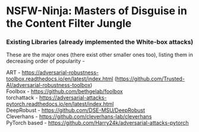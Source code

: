 # NSFW-Ninja: Masters of Disguise in the Content Filter Jungle

### Existing Libraries (already implemented the White-box attacks)  
These are the major ones (there exist other smaller ones too), listing them in decreasing order of popularity -   

ART - https://adversarial-robustness-toolbox.readthedocs.io/en/latest/index.html  (https://github.com/Trusted-AI/adversarial-robustness-toolbox)  
Foolbox - https://github.com/bethgelab/foolbox  
torchattack - https://adversarial-attacks-pytorch.readthedocs.io/en/latest/index.html  
DeepRobust - https://github.com/DSE-MSU/DeepRobust  
Cleverhans - https://github.com/cleverhans-lab/cleverhans  
PyTorch based - https://github.com/Harry24k/adversarial-attacks-pytorch  
